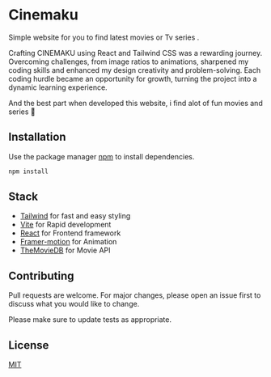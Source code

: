 # Cinemaku

Simple website for you to find latest movies or Tv series .

Crafting CINEMAKU using React and Tailwind CSS was a rewarding journey. Overcoming challenges, from image ratios to animations, sharpened my coding skills and enhanced my design creativity and problem-solving. Each coding hurdle became an opportunity for growth, turning the project into a dynamic learning experience.  

And the best part when developed this website, i find alot of fun movies and series 🤣

## Installation

Use the package manager [npm](https://www.npmjs.com/) to install dependencies.

```bash
npm install
```

## Stack
- [Tailwind](https://tailwindcss.com/docs/installation) for fast and easy styling 
- [Vite](https://vitejs.dev)  for Rapid development
- [React](https://react.dev)  for Frontend framework
- [Framer-motion](https://www.framer.com/motion/introduction/)  for Animation
- [TheMovieDB](https://developer.themoviedb.org) for Movie API
## Contributing

Pull requests are welcome. For major changes, please open an issue first
to discuss what you would like to change.

Please make sure to update tests as appropriate.

## License

[MIT](https://choosealicense.com/licenses/mit/)
